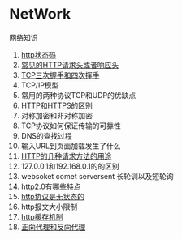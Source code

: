 # NetWork
网络知识


1. [http状态码](https://github.com/AILINGANGEL/NetWork/issues/1)
2. [常见的HTTP请求头或者响应头](https://github.com/AILINGANGEL/NetWork/issues/7)
3. [TCP三次握手和四次挥手](https://github.com/AILINGANGEL/NetWork/issues/2)
6. TCP/IP模型
7. 常用的两种协议TCP和UDP的优缺点
8. [HTTP和HTTPS的区别](https://github.com/AILINGANGEL/NetWork/issues/8)
9. 对称加密和非对称加密
10. TCP协议如何保证传输的可靠性
11. DNS的查找过程
12. 输入URL到页面加载发生了什么
13. [HTTP的几种请求方法的用途](https://github.com/AILINGANGEL/NetWork/issues/3)
14. 127.0.0.1和192.168.0.1的的区别
15. websoket comet serversent 长轮训以及短轮询
16. http2.0有哪些特点
17. [http协议是无状态的](https://github.com/AILINGANGEL/NetWork/issues/5)
18. http报文大小限制
19. [http缓存机制](https://github.com/AILINGANGEL/NetWork/issues/6)
20. [正向代理和反向代理](https://github.com/AILINGANGEL/NetWork/issues/4)
